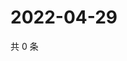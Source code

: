 # 2022-04-29

共 0 条

<!-- BEGIN WEIBO -->
<!-- 最后更新时间 Fri Apr 29 2022 02:17:13 GMT+0800 (China Standard Time) -->

<!-- END WEIBO -->
